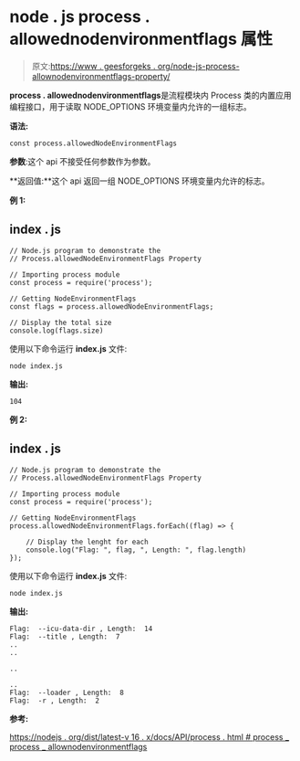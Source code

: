 # node . js process . allowednodenvironmentflags 属性

> 原文:[https://www . geesforgeks . org/node-js-process-allownodenvironmentflags-property/](https://www.geeksforgeeks.org/node-js-process-allowednodeenvironmentflags-property/)

**process . allowednodenvironmentflags**是流程模块内 Process 类的内置应用编程接口，用于读取 NODE_OPTIONS 环境变量内允许的一组标志。

**语法:**

```
const process.allowedNodeEnvironmentFlags
```

**参数**:这个 api 不接受任何参数作为参数。

**返回值:**这个 api 返回一组 NODE_OPTIONS 环境变量内允许的标志。

**例 1:**

## index . js

```
// Node.js program to demonstrate the  
// Process.allowedNodeEnvironmentFlags Property

// Importing process module
const process = require('process');

// Getting NodeEnvironmentFlags
const flags = process.allowedNodeEnvironmentFlags;

// Display the total size
console.log(flags.size)
```

使用以下命令运行 **index.js** 文件:

```
node index.js
```

**输出:**

```
104
```

**例 2:**

## index . js

```
// Node.js program to demonstrate the  
// Process.allowedNodeEnvironmentFlags Property

// Importing process module
const process = require('process');

// Getting NodeEnvironmentFlags
process.allowedNodeEnvironmentFlags.forEach((flag) => {

    // Display the lenght for each
    console.log("Flag: ", flag, ", Length: ", flag.length)
});
```

使用以下命令运行 **index.js** 文件:

```
node index.js
```

**输出:**

```
Flag:  --icu-data-dir , Length:  14
Flag:  --title , Length:  7
..
..

..

..
Flag:  --loader , Length:  8
Flag:  -r , Length:  2
```

**参考:**

[https://nodejs . org/dist/latest-v 16 . x/docs/API/process . html # process _ process _ allownodenvironmentflags](https://nodejs.org/dist/latest-v16.x/docs/api/process.html#process_process_allowednodeenvironmentflags)